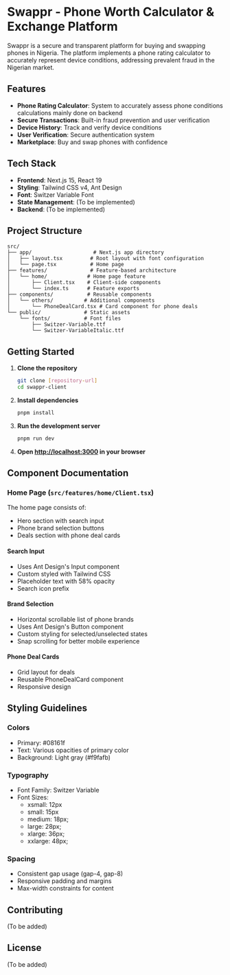 # Swappr - Phone Worth Calculator & Exchange Platform

Swappr is a secure and transparent platform for buying and swapping phones in Nigeria. The platform implements a phone rating calculator to accurately represent device conditions, addressing prevalent fraud in the Nigerian market.

## Features

- **Phone Rating Calculator**: System to accurately assess phone conditions calculations mainly done on backend
- **Secure Transactions**: Built-in fraud prevention and user verification
- **Device History**: Track and verify device conditions
- **User Verification**: Secure authentication system
- **Marketplace**: Buy and swap phones with confidence

## Tech Stack

- **Frontend**: Next.js 15, React 19
- **Styling**: Tailwind CSS v4, Ant Design
- **Font**: Switzer Variable Font
- **State Management**: (To be implemented)
- **Backend**: (To be implemented)

## Project Structure

```
src/
├── app/                    # Next.js app directory
│   ├── layout.tsx         # Root layout with font configuration
│   └── page.tsx           # Home page
├── features/              # Feature-based architecture
│   └── home/             # Home page feature
│       ├── Client.tsx    # Client-side components
│       └── index.ts      # Feature exports
├── components/           # Reusable components
│   └── others/          # Additional components
│       └── PhoneDealCard.tsx # Card component for phone deals
└── public/              # Static assets
    └── fonts/           # Font files
        ├── Switzer-Variable.ttf
        └── Switzer-VariableItalic.ttf
```

## Getting Started

1. **Clone the repository**

   ```bash
   git clone [repository-url]
   cd swappr-client
   ```

2. **Install dependencies**

   ```bash
   pnpm install
   ```

3. **Run the development server**

   ```bash
   pnpm run dev
   ```

4. **Open [http://localhost:3000](http://localhost:3000) in your browser**

## Component Documentation

### Home Page (`src/features/home/Client.tsx`)

The home page consists of:

- Hero section with search input
- Phone brand selection buttons
- Deals section with phone deal cards

#### Search Input

- Uses Ant Design's Input component
- Custom styled with Tailwind CSS
- Placeholder text with 58% opacity
- Search icon prefix

#### Brand Selection

- Horizontal scrollable list of phone brands
- Uses Ant Design's Button component
- Custom styling for selected/unselected states
- Snap scrolling for better mobile experience

#### Phone Deal Cards

- Grid layout for deals
- Reusable PhoneDealCard component
- Responsive design

## Styling Guidelines

### Colors

- Primary: #08161f
- Text: Various opacities of primary color
- Background: Light gray (#f9fafb)

### Typography

- Font Family: Switzer Variable
- Font Sizes:
  - xsmall: 12px
  - small: 15px
  - medium: 18px;
  - large: 28px;
  - xlarge: 36px;
  - xxlarge: 48px;

### Spacing

- Consistent gap usage (gap-4, gap-8)
- Responsive padding and margins
- Max-width constraints for content

## Contributing

(To be added)

## License

(To be added)
